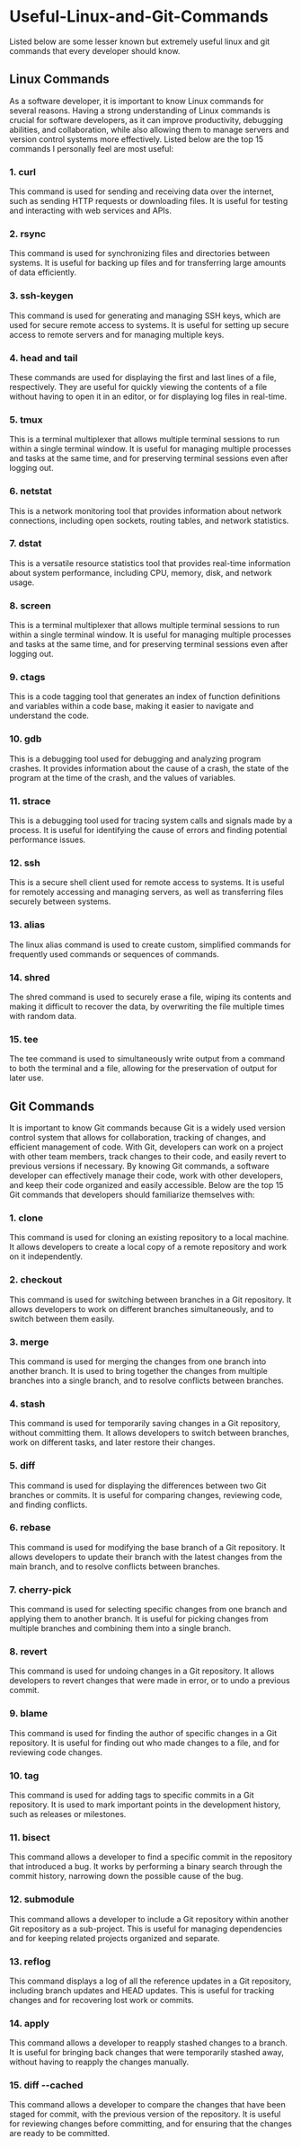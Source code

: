 # Useful-Linux-and-Git-Commands
Listed below are some lesser known but extremely useful linux and git commands that every developer should know.
## Linux Commands
As a software developer, it is important to know Linux commands for several reasons. Having a strong understanding of Linux commands is crucial for software developers, as it can improve productivity, debugging abilities, and collaboration, while also allowing them to manage servers and version control systems more effectively.
Listed below are the top 15 commands I personally feel are most useful:

### 1. curl
This command is used for sending and receiving data over the internet, such as sending HTTP requests or downloading files. It is useful for testing and interacting with web services and APIs.
### 2. rsync
This command is used for synchronizing files and directories between systems. It is useful for backing up files and for transferring large amounts of data efficiently.
### 3. ssh-keygen
This command is used for generating and managing SSH keys, which are used for secure remote access to systems. It is useful for setting up secure access to remote servers and for managing multiple keys.
### 4. head and tail
These commands are used for displaying the first and last lines of a file, respectively. They are useful for quickly viewing the contents of a file without having to open it in an editor, or for displaying log files in real-time.
### 5. tmux
This is a terminal multiplexer that allows multiple terminal sessions to run within a single terminal window. It is useful for managing multiple processes and tasks at the same time, and for preserving terminal sessions even after logging out.
### 6. netstat
This is a network monitoring tool that provides information about network connections, including open sockets, routing tables, and network statistics.
### 7. dstat
This is a versatile resource statistics tool that provides real-time information about system performance, including CPU, memory, disk, and network usage.
### 8. screen
This is a terminal multiplexer that allows multiple terminal sessions to run within a single terminal window. It is useful for managing multiple processes and tasks at the same time, and for preserving terminal sessions even after logging out.
### 9. ctags
This is a code tagging tool that generates an index of function definitions and variables within a code base, making it easier to navigate and understand the code.
### 10. gdb
This is a debugging tool used for debugging and analyzing program crashes. It provides information about the cause of a crash, the state of the program at the time of the crash, and the values of variables.
### 11. strace
This is a debugging tool used for tracing system calls and signals made by a process. It is useful for identifying the cause of errors and finding potential performance issues.
### 12. ssh
This is a secure shell client used for remote access to systems. It is useful for remotely accessing and managing servers, as well as transferring files securely between systems.
### 13. alias
The linux alias command is used to create custom, simplified commands for frequently used commands or sequences of commands.
### 14. shred
The shred command is used to securely erase a file, wiping its contents and making it difficult to recover the data, by overwriting the file multiple times with random data.
### 15. tee
The tee command is used to simultaneously write output from a command to both the terminal and a file, allowing for the preservation of output for later use.

## Git Commands
It is important to know Git commands because Git is a widely used version control system that allows for collaboration, tracking of changes, and efficient management of code. With Git, developers can work on a project with other team members, track changes to their code, and easily revert to previous versions if necessary. By knowing Git commands, a software developer can effectively manage their code, work with other developers, and keep their code organized and easily accessible.
Below are the top 15 Git commands that developers should familiarize themselves with:

### 1. clone
This command is used for cloning an existing repository to a local machine. It allows developers to create a local copy of a remote repository and work on it independently.
### 2. checkout
This command is used for switching between branches in a Git repository. It allows developers to work on different branches simultaneously, and to switch between them easily.
### 3. merge
This command is used for merging the changes from one branch into another branch. It is used to bring together the changes from multiple branches into a single branch, and to resolve conflicts between branches.
### 4. stash
This command is used for temporarily saving changes in a Git repository, without committing them. It allows developers to switch between branches, work on different tasks, and later restore their changes.
### 5. diff
This command is used for displaying the differences between two Git branches or commits. It is useful for comparing changes, reviewing code, and finding conflicts.
### 6. rebase
This command is used for modifying the base branch of a Git repository. It allows developers to update their branch with the latest changes from the main branch, and to resolve conflicts between branches.
### 7. cherry-pick
This command is used for selecting specific changes from one branch and applying them to another branch. It is useful for picking changes from multiple branches and combining them into a single branch.
### 8. revert
This command is used for undoing changes in a Git repository. It allows developers to revert changes that were made in error, or to undo a previous commit.
### 9. blame
This command is used for finding the author of specific changes in a Git repository. It is useful for finding out who made changes to a file, and for reviewing code changes.
### 10. tag
This command is used for adding tags to specific commits in a Git repository. It is used to mark important points in the development history, such as releases or milestones.
### 11. bisect
This command allows a developer to find a specific commit in the repository that introduced a bug. It works by performing a binary search through the commit history, narrowing down the possible cause of the bug.
### 12. submodule
This command allows a developer to include a Git repository within another Git repository as a sub-project. This is useful for managing dependencies and for keeping related projects organized and separate.
### 13. reflog
This command displays a log of all the reference updates in a Git repository, including branch updates and HEAD updates. This is useful for tracking changes and for recovering lost work or commits.
### 14. apply
This command allows a developer to reapply stashed changes to a branch. It is useful for bringing back changes that were temporarily stashed away, without having to reapply the changes manually.
### 15. diff --cached
This command allows a developer to compare the changes that have been staged for commit, with the previous version of the repository. It is useful for reviewing changes before committing, and for ensuring that the changes are ready to be committed.
